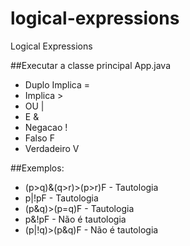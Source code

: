 # logical-expressions
Logical Expressions

##Executar a classe principal App.java

* Duplo Implica      =
* Implica            >
* OU                 |
* E                  &
* Negacao            !
* Falso              F
* Verdadeiro         V


##Exemplos:
* (p>q)&(q>r)>(p>r)F     -   Tautologia
* p|!pF                  -   Tautologia
* (p&q)>(p=q)F           -   Tautologia
* p&!pF                  -   Não é tautologia
* (p|!q)>(p&q)F          -   Não é tautologia
